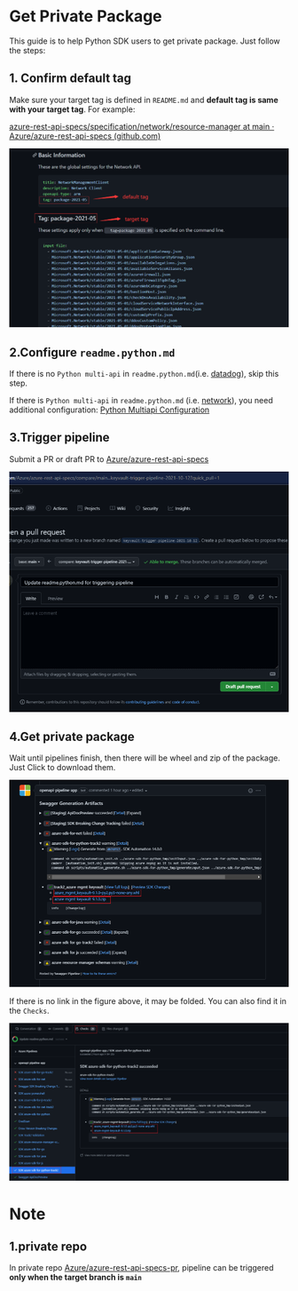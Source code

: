 # Get Private Package

This guide is to help Python SDK users to get private package. Just follow the steps:

## 1. Confirm default tag

Make sure your target tag is defined in `README.md` and **default tag is same with your target tag**. For example:

[azure-rest-api-specs/specification/network/resource-manager at main · Azure/azure-rest-api-specs (github.com)](https://github.com/Azure/azure-rest-api-specs/tree/main/specification/network/resource-manager#basic-information)

![](default_tag.png)

## 2.Configure `readme.python.md`

If there is no `Python multi-api` in `readme.python.md`(i.e.  [datadog](https://github.com/Azure/azure-rest-api-specs/blob/main/specification/datadog/resource-manager/readme.python.md)), skip this step.

If there is `Python multi-api` in `readme.python.md` (i.e. [network](https://github.com/Azure/azure-rest-api-specs/blob/main/specification/network/resource-manager/readme.python.md#python-multi-api)), you need additional configuration: [Python Multiapi Configuration](python_multiapi_configuration.md)

## 3.Trigger pipeline

Submit a PR or draft  PR to [Azure/azure-rest-api-specs](https://github.com/Azure/azure-rest-api-specs)

![](unreleased_package_guide_example1.png)

## 4.Get private package

Wait until pipelines finish, then there will be wheel and zip of the package. Just Click to download them.

![](unreleased_package_guide_example2.png)

If there is no link in the figure above, it may be folded. You can also find it in the `Checks`.

![img.png](unreleased_package_guide_example3.png)

# Note

## 1.private repo

In private repo [Azure/azure-rest-api-specs-pr](https://github.com/Azure/azure-rest-api-specs-pr), pipeline can be triggered **only when the target branch is `main`**

